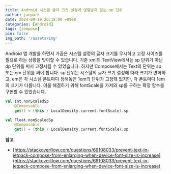 ```yaml
---
title: Android 시스템 글자 크기 설정에 영향받지 않는 sp 단위
author: jaepark
date: 2024-09-19 20:18:00 +0900
categories: [Android]
tags: [compose]
pin: false
img_path: '/assets/img'
---
```

Android 앱 개발을 하면서 가끔은 시스템 설정의 글자 크기를 무시하고 고정 사이즈를 필요로 하는 상황을 맞이할 수 있습니다. 기존 xml의 TextView에서는
sp 단위가 아닌 dp 단위를 써서 고정시킬 수 있었습니다. 하지만 Compose에서는 Text의 단위는 sp 또는 em 단위를 써야 합니다. sp 단위는 시스템의 글자 크기 
설정에 따라 크기가 변화하고, em은 각 시스템 폰트마다 정해놓은 1em의 단위가 고정돼 있지만, 각 폰트마다 1em의 크기가 다릅니다. 이를 해결하기 위해 fontScale을
가져와 sp를 구하는 확장 함수를 구현할 수 있었습니다.

```kotlin
val Int.nonScaledSp 
    @Composable
    get() = (this / LocalDensity.current.fontScale).sp

val Float.nonScaledSp
    @Composable
    get() = (this / LocalDensity.current.fontScale).sp
```

**참고**
- [https://stackoverflow.com/questions/69108033/prevent-text-in-jetpack-compose-from-enlarging-when-device-font-size-is-increase](https://stackoverflow.com/questions/69108033/prevent-text-in-jetpack-compose-from-enlarging-when-device-font-size-is-increase)
